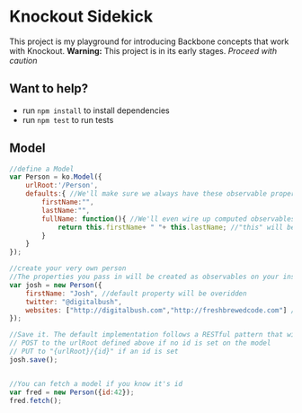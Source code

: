 Knockout Sidekick
=================

This project is my playground for introducing Backbone concepts that work with Knockout. 
**Warning:** This project is in its early stages. *Proceed with caution*

Want to help?
-------------
* run `npm install` to install dependencies
* run `npm test` to run tests


Model
-----

```javascript
//define a Model
var Person = ko.Model({
	urlRoot:'/Person',
	defaults:{ //We'll make sure we always have these observable properties on the model
		firstName:"", 
		lastName:"",
		fullName: function(){ //We'll even wire up computed observables for you
			return this.firstName+ " "+ this.lastName; //"this" will be your model instance
		} 
	}
});

//create your very own person
//The properties you pass in will be created as observables on your instance
var josh = new Person({
	firstName: "Josh", //default property will be overidden
	twitter: "@digitalbush",
	websites: ["http://digitalbush.com","http://freshbrewedcode.com"] //Arrays work too!
});

//Save it. The default implementation follows a RESTful pattern that will
// POST to the urlRoot defined above if no id is set on the model
// PUT to "{urlRoot}/{id}" if an id is set
josh.save();


//You can fetch a model if you know it's id
var fred = new Person({id:42});
fred.fetch();

```
